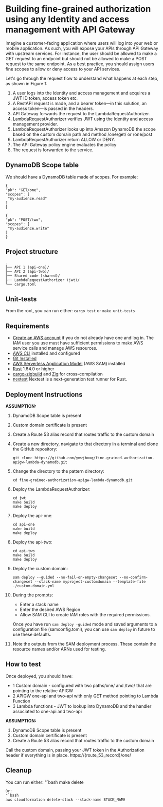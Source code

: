 # Building fine-grained authorization using any Identity and access management with API Gateway

Imagine a customer-facing application where users will log into your web or mobile application. As such, you will expose your APIs through API Gateway with upstream services. For instance, the user should be allowed to make a GET request to an endpoint but should not be allowed to make a POST request to the same endpoint. As a best practice, you should assign users fine scopes to allow or deny access to your API services.

Let's go through the request flow to understand what happens at each step, as shown in Figure 1:

1. A user logs into the  Identity and access management and acquires a JWT ID token, access token etc.
2. A RestAPI request is made, and a bearer token—in this solution, an access token—is passed in the headers.
3. API Gateway forwards the request to the LambdaRequestAuthorizer.
4. LambdaRequestAuthorizer verifies JWT using the Identity and access management provider. 
5. LambdaRequestAuthorizer looks up into Amazon DynamoDB the scope based on the custom domain path and method /one/get/ or /one/post
6. LambdaRequestAuthorizer return ALLOW or DENY.
7. The API Gateway policy engine evaluates the policy
8. The request is forwarded to the service.

## DynamoDB Scope table

We should have a DynamoDB table made of scopes. For example: 

 ``` 
{
 "pk": "GET/one",
 "scopes": [
  "my-audience.read"
 ]
}

{
 "pk": "POST/two",
 "scopes": [
  "my-audience.write"
 ]
}
 ```
## Project structure

 ``` 
.
├── API 1 (api-one)/
├── API 2 (api-two)/
├── Shared code (shared)/
├── LambdaRequestAuthorizer (jwt)/
└── cargo.toml

 ``` 

## Unit-tests

From the root, you can run either:
    ```
    cargo test
    ```
or
    ```
    make unit-tests
    ```

## Requirements
* [Create an AWS account](https://portal.aws.amazon.com/gp/aws/developer/registration/index.html) if you do not already have one and log in. The IAM user you use must have sufficient permissions to make AWS service calls and manage AWS resources.
* [AWS CLI](https://docs.aws.amazon.com/cli/latest/userguide/install-cliv2.html) installed and configured
* [Git Installed](https://git-scm.com/book/en/v2/Getting-Started-Installing-Git)
* [AWS Serverless Application Model](https://docs.aws.amazon.com/serverless-application-model/latest/developerguide/serverless-sam-cli-install.html) (AWS SAM) installed
* [Rust](https://www.rust-lang.org/) 1.64.0 or higher
* [cargo-zigbuild](https://github.com/messense/cargo-zigbuild) and [Zig](https://ziglang.org/) for cross-compilation
* [nextest](https://github.com/nextest-rs/nextest) Nextest is a next-generation test runner for Rust.

## Deployment Instructions

**ASSUMPTION:**
1. DynamoDB Scope table is present
2. Custom domain certificate is present
3. Create a Route 53 alias record that routes traffic to the custom domain

1. Create a new directory, navigate to that directory in a terminal and clone the GitHub repository:
    ``` 
    git clone https://github.com/ymwjbxxq/fine-grained-authorization-apigw-lambda-dynamodb.git
    ```
2. Change the directory to the pattern directory:
    ```
    cd fine-grained-authorization-apigw-lambda-dynamodb.git
    ```
3. Deploy the LambdaRequestAuthorizer:
    ```
    cd jwt
    make build
    make deploy
    ```
4. Deploy the api-one:
    ```
    cd api-one
    make build
    make deploy
    ```
5. Deploy the api-two:
    ```
    cd api-two
    make build
    make deploy
    ```
6. Deploy the custom domain:
    ```
    sam deploy --guided --no-fail-on-empty-changeset --no-confirm-changeset --stack-name myproject-customdomain --template-file ./custom-domain.yml
    ```
5. During the prompts:
    * Enter a stack name
    * Enter the desired AWS Region
    * Allow SAM CLI to create IAM roles with the required permissions.

    Once you have run `sam deploy -guided` mode and saved arguments to a configuration file (samconfig.toml), you can use `sam deploy` in future to use these defaults.

6. Note the outputs from the SAM deployment process. These contain the resource names and/or ARNs used for testing.

## How to test

Once deployed, you should have:

* 1 Custom domain -  configured with two paths/one/ and /two/ that are pointing to the relative APIGW
* 2 APIGW one-api and two-api with only GET method pointing to Lambda Function
* 3 Lambda functions - JWT to lookup into DynamoDB and the handler associated to one-api and two-api

**ASSUMPTION:**
1. DynamoDB Scope table is present
2. Custom domain certificate is present
3. Create a Route 53 alias record that routes traffic to the custom domain

Call the custom domain, passing your JWT token in the Authorization header if everything is in place.
https://{route_53_record}/one/

## Cleanup

You can run either:
"`bash
make delete
```
Or:
"`bash
aws cloudformation delete-stack --stack-name STACK_NAME
```
